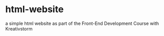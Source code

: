 # html-website
 a simple html website as part of the Front-End Development Course with Kreativstorm
